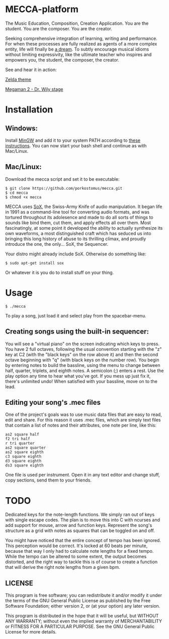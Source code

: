 # MECCA-platform

The Music Education, Composition, Creation Application.
You are the student.
You are the composer.
You are the creator.

Seeking comprehensive integration of learning, writing and performance. For when these processes are fully realized as agents of a more complex entity, life will finally be [a dream](https://www.youtube.com/watch?v=0TgrorCZg80). To subtly encourage musical idioms without limiting expressivity, like the ultimate teacher who inspires and empowers you, the student, the composer, the creator.

See and hear it in action:

[Zelda theme](https://www.youtube.com/watch?v=m_t79-4WlE8)

[Megaman 2 - Dr. Wily stage ](https://www.youtube.com/watch?v=b2-qQKJRWdo)

# Installation

## Windows:

Install [MinGW](http://www.mingw.org/) and add it to your system PATH according to [these instructions](http://www.computerhope.com/issues/ch000549.htm). You can now start your bash shell and continue as with Mac/Linux.

## Mac/Linux:

Download the mecca script and set it to be executable:

    $ git clone https://github.com/porkostomus/mecca.git
    $ cd mecca
    $ chmod +x mecca
    
MECCA uses [SoX](http://sox.sourceforge.net/), the Swiss-Army Knife of audio manipulation. It began life in 1991 as a command-line tool for converting audio formats, and was tortured throughout its adolesence and made to do all sorts of things to sounds like bind them, cut them, and apply effects all over them. Most fascinatingly, at some point it developed the ability to actually synthesize its own waveforms, a most distinguished craft which has seduced us into bringing this long history of abuse to its thrilling climax, and proudly introduce the one, the only... SoX, the Sequencer.

Your distro might already include SoX. Otherwise do something like:

    $ sudo apt-get install sox

Or whatever it is you do to install stuff on your thing.

# Usage
    
    $ ./mecca
    
To play a song, just load it and select play from the spacebar-menu.

## Creating songs using the built-in sequencer:
    
You will see a "virtual piano" on the screen indicating which keys to press.
You have 2 full octaves, following the usual convention starting with the "z" key at C2 (with the "black keys" on the row above it) and then the second octave beginning with "q" (with black keys on the number row).
You begin by entering notes to build the bassline, using the menu to change between half, quarter, triplets, and eighth notes.
A semicolon (;) enters a rest. Use the play option any time to hear what you've got.
If you mess up just fix it, there's unlimited undo!
When satisfied with your bassline, move on to the lead.

## Editing your song's .mec files

One of the project's goals was to use music data files that are easy to read, edit and share. For this reason it uses .mec files, which are simply text files that contain a list of notes and their attributes, one note per line, like this:

    as2 square half
    f2 tri half
    r tri quarter
    as2 square quarter
    as2 square eighth
    c3 square eighth
    d3 square eighth
    ds3 square eighth   
    
One file is used per instrument. Open it in any text editor and change stuff, copy sections, send them to your friends.

# TODO

Dedicated keys for the note-length functions. We simply ran out of keys with single escape codes.
The plan is to move this into C with ncurses and add support for mouse, arrow and function keys.
Represent the song's structure as a grid with notes as squares that can be toggled on and off.

You might have noticed that the entire concept of tempo has been ignored. This perception would be correct. It's locked at 60 beats per minute, because that way I only had to calculate note lengths for a fixed tempo. While the tempo can be altered to some extent, the output becomes distorted, and the right way to tackle this is of course to create a function that will derive the right note lengths from a given bpm.

## LICENSE

This program is free software; you can redistribute it and/or modify it under the terms of the GNU General Public License as published by the Free Software Foundation; either version 2, or (at your option) any later version.

This program is distributed in the hope that it will be useful, but WITHOUT ANY WARRANTY; without even the implied warranty of MERCHANTABILITY or FITNESS FOR A PARTICULAR PURPOSE. See the GNU General Public License for more details.
